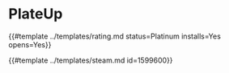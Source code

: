 # PlateUp

<!-- script:Aliases [] -->

{{#template ../templates/rating.md status=Platinum installs=Yes opens=Yes}}

{{#template ../templates/steam.md id=1599600}}
